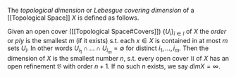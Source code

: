 The *topological dimension* or *Lebesgue covering dimension* of a [[Topological Space]] $X$ is defined as follows.

Given an open cover ([[Topological Space#Covers]]) $\{U_i\}_{i\in I}$ of $X$ the *order* or *ply* is the smallest $m$ (if it exists) s.t. each $x\in X$ is contained in at most $m$ sets $U_i$. In other words $U_{i_1}\cap \dots \cap U_{i_m} = \emptyset$ for distinct $i_1,\dots,i_m$.
Then the dimension of $X$ is the smallest number $n$, s.t. every open cover $\mathfrak{U}$ of $X$ has an open refinement $\mathfrak{B}$ with order $n+1$. If no such $n$ exists, we say $dimX =\infty$. 
